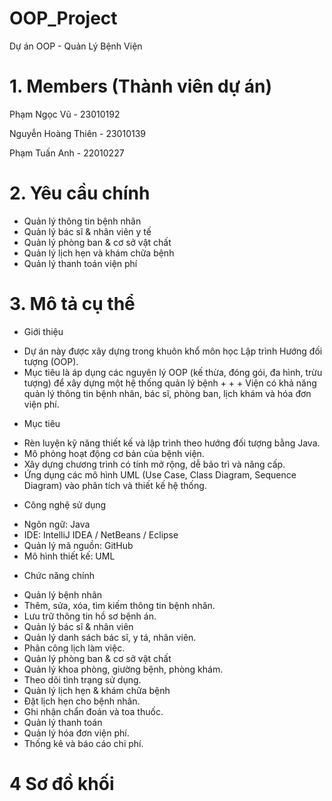 # OOP_Project
Dự án OOP - Quản Lý Bệnh Viện

# 1. Members (Thành viên dự án)
Phạm Ngọc Vũ - 23010192

Nguyễn Hoàng Thiên - 23010139

Phạm Tuấn Anh - 22010227
# 2. Yêu cầu chính
+ Quản lý thông tin bệnh nhân
+ Quản lý bác sĩ & nhân viên y tế
+ Quản lý phòng ban & cơ sở vật chất
+ Quản lý lịch hẹn và khám chữa bệnh
+ Quản lý thanh toán viện phí
# 3. Mô tả cụ thể
- Giới thiệu
+ Dự án này được xây dựng trong khuôn khổ môn học Lập trình Hướng đối tượng (OOP).
+ Mục tiêu là áp dụng các nguyên lý OOP (kế thừa, đóng gói, đa hình, trừu tượng) để xây dựng một hệ thống quản lý bệnh + + + Viện có khả năng quản lý thông tin bệnh nhân, bác sĩ, phòng ban, lịch khám và hóa đơn viện phí.
- Mục tiêu
+ Rèn luyện kỹ năng thiết kế và lập trình theo hướng đối tượng bằng Java.
+ Mô phỏng hoạt động cơ bản của bệnh viện.
+ Xây dựng chương trình có tính mở rộng, dễ bảo trì và nâng cấp.
+ Ứng dụng các mô hình UML (Use Case, Class Diagram, Sequence Diagram) vào phân tích và thiết kế hệ thống.
- Công nghệ sử dụng
+ Ngôn ngữ: Java
+ IDE: IntelliJ IDEA / NetBeans / Eclipse
+ Quản lý mã nguồn: GitHub
+ Mô hình thiết kế: UML
- Chức năng chính
+ Quản lý bệnh nhân
+ Thêm, sửa, xóa, tìm kiếm thông tin bệnh nhân.
+ Lưu trữ thông tin hồ sơ bệnh án.
+ Quản lý bác sĩ & nhân viên
+ Quản lý danh sách bác sĩ, y tá, nhân viên.
+ Phân công lịch làm việc.
+ Quản lý phòng ban & cơ sở vật chất
+ Quản lý khoa phòng, giường bệnh, phòng khám.
+ Theo dõi tình trạng sử dụng.
+ Quản lý lịch hẹn & khám chữa bệnh
+ Đặt lịch hẹn cho bệnh nhân.
+ Ghi nhận chẩn đoán và toa thuốc.
+ Quản lý thanh toán
+ Quản lý hóa đơn viện phí.
+ Thống kê và báo cáo chi phí.


# 4 Sơ đồ khối